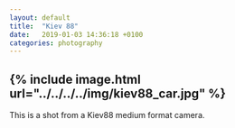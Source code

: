 ```yaml
---
layout: default
title:  "Kiev 88"
date:   2019-01-03 14:36:18 +0100
categories: photography
---
```

{% include image.html url="../../../../img/kiev88_car.jpg" %}
---
This is a shot from a Kiev88 medium format camera.


